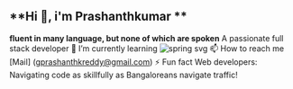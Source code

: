 ## **Hi 👋, i'm Prashanthkumar **
**fluent in many language, but none of which are spoken**
 A passionate full stack developer 
🌱 I’m currently learning ![spring svg](![image](https://github.com/user-attachments/assets/260a93d1-eff9-419e-9c6e-cf77409c10ab))
📫 How to reach me [Mail] (gprashanthkreddy@gmail.com)
⚡ Fun fact Web developers: Navigating code as skillfully as Bangaloreans navigate traffic!

<!---
git-prashanthkumar/git-prashanthkumar is a ✨ special ✨ repository because its `README.md` (this file) appears on your GitHub profile.
You can click the Preview link to take a look at your changes.
--->
